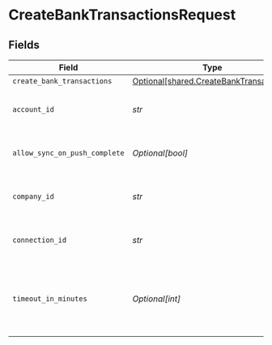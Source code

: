 # CreateBankTransactionsRequest


## Fields

| Field                                                                                    | Type                                                                                     | Required                                                                                 | Description                                                                              | Example                                                                                  |
| ---------------------------------------------------------------------------------------- | ---------------------------------------------------------------------------------------- | ---------------------------------------------------------------------------------------- | ---------------------------------------------------------------------------------------- | ---------------------------------------------------------------------------------------- |
| `create_bank_transactions`                                                               | [Optional[shared.CreateBankTransactions]](../../models/shared/createbanktransactions.md) | :heavy_minus_sign:                                                                       | N/A                                                                                      |                                                                                          |
| `account_id`                                                                             | *str*                                                                                    | :heavy_check_mark:                                                                       | Unique identifier for an account.                                                        |                                                                                          |
| `allow_sync_on_push_complete`                                                            | *Optional[bool]*                                                                         | :heavy_minus_sign:                                                                       | Allow a sync upon push completion.                                                       |                                                                                          |
| `company_id`                                                                             | *str*                                                                                    | :heavy_check_mark:                                                                       | Unique identifier for a company.                                                         | 8a210b68-6988-11ed-a1eb-0242ac120002                                                     |
| `connection_id`                                                                          | *str*                                                                                    | :heavy_check_mark:                                                                       | Unique identifier for a connection.                                                      | 2e9d2c44-f675-40ba-8049-353bfcb5e171                                                     |
| `timeout_in_minutes`                                                                     | *Optional[int]*                                                                          | :heavy_minus_sign:                                                                       | Time limit for the push operation to complete before it is timed out.                    |                                                                                          |